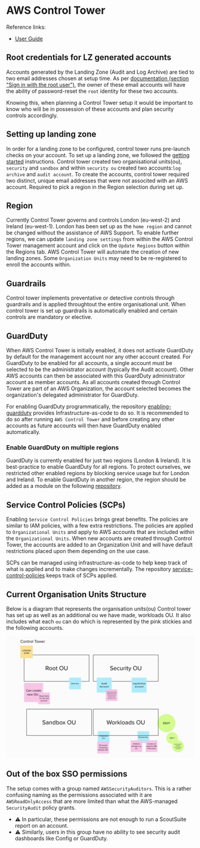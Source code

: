 # AWS Control Tower

Reference links:
- [User Guide](https://docs.aws.amazon.com/controltower/latest/userguide/what-is-control-tower.html)

## Root credentials for LZ generated accounts

Accounts generated by the Landing Zone (Audit and Log Archive) are tied to two email addresses chosen at setup time.
As per [documentation (section "Sign in with the root user")](https://docs.aws.amazon.com/controltower/latest/userguide/best-practices.html), the owner of these email accounts will have the ability of password-reset the `root` identity for these two accounts.

Knowing this, when planning a Control Tower setup it would be important to know who will be in possession of these accounts and plan security controls accordingly.

## Setting up landing zone
In order for a landing zone to be configured, control tower runs pre-launch checks on your account. To set up a landing zone, we followed the [getting started](https://docs.aws.amazon.com/controltower/latest/userguide/getting-started-with-control-tower.html) instructions. Control tower created two organisational units(ou), `security` and `sandbox` and within `security ou` created two accounts:`log archive` and `audit account`. To create the accounts, control tower required two distinct, unique email addresses that were not associted with an AWS account. Required to pick a region in the Region selection during set up.

## Region

Currently Control Tower governs and controls London (eu-west-2) and Ireland (eu-west-1). London has been set up as the `home region` and cannot be changed without the assistance of AWS Support. To enable further regions, we can update `landing zone settings` from within the AWS Control Tower management account and click on the `Update Regions` button within the Regions tab. AWS Control Tower will automate the creation of new landing zones. Some `Organization Units` may need to be re-registered to enroll the accounts within.

## Guardrails

Control tower implements preventative or detective controls through guardrails and is applied throughtout the entire organisational unit. When control tower is set up guardrails is automatically enabled and certain controls are mandatory or elective.

## GuardDuty
When AWS Control Tower is initially enabled, it does not activate GuardDuty by default for the management account nor any other account created. For GuardDuty to be enabled for all accounts, a single account must be selected to be the administrator account (typically the Audit account). Other AWS accounts can then be associated with this GuardDuty administrator account as member accounts. As all accounts created through Control Tower are part of an AWS Organization, the account selected becomes the organization's delegated administrator for GuardDuty.

For enabling GuardDuty programmatically, the repository [enabling-guardduty](https://github.com/tintulip/enable-guardduty) provides Infrastructure-as-code to do so. It is recommended to do so after running `AWS Control Tower` and before creating any other accounts as future accounts will then have GuardDuty enabled automatically.

### Enable GuardDuty on multiple regions
GuardDuty is currently enabled for just two regions (London & Ireland). It is best-practice to enable GuardDuty for all regions. To protect ourselves, we restricted other enabled regions by blocking service usage but for London and Ireland. To enable GuardDuty in another region, the region should be added as a module on the following [repository](https://github.com/tintulip/enable-guardduty/blob/main/README.md#multiple-region-support).

## Service Control Policies (SCPs)

Enabling `Service Control Policies` brings great benefits. The policies are similar to IAM policies, with a few extra restrictions. The policies are applied to `Organizational Units` and apply to AWS accounts that are included within the `Organizational Units`. When new accounts are created through Control Tower, the accounts are added to an Organization Unit and will have default restrictions placed upon them depending on the use case.

SCPs can be managed using infrastructure-as-code to help keep track of what is applied and to make changes incrementally. The repository [service-control-policies](https://github.com/tintulip/service-control-policies) keeps track of SCPs applied.

## Current Organisation Units Structure
Below is a diagram that represents the organisation units(ou) Control tower has set up as well as an additional ou we have made, workloads OU. It also includes what each `ou` can do which is represented by the pink stickies and the following accounts.

![Current Organisation units structure](./ORG_Structure.png "Current Organisation units structure")

## Out of the box SSO permissions

The setup comes with a group named `AWSSecurityAuditors`. This is a rather confusing naming as the permissions associated with it are `AWSReadOnlyAccess` that are more limited than what the AWS-managed `SecurityAudit` policy grants.
- :warning: In particular, these permissions are not enough to run a ScoutSuite report on an account.
- :warning: Similarly, users in this group have no ability to see security audit dashboards like Config or GuardDuty.
